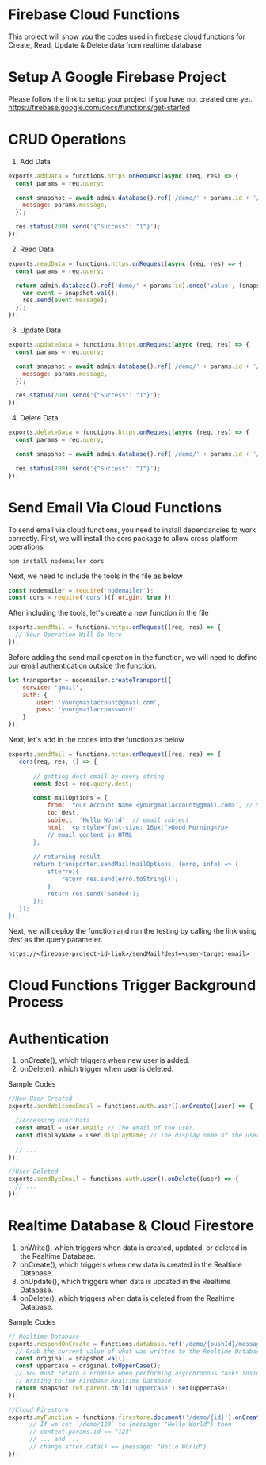 # Firebase Cloud Functions
This project will show you the codes used in firebase cloud functions for Create, Read, Update & Delete data from realtime database
<br>
# Setup A Google Firebase Project
Please follow the link to setup your project if you have not created one yet. https://firebase.google.com/docs/functions/get-started
<br>
# CRUD Operations
1. Add Data
```js
exports.addData = functions.https.onRequest(async (req, res) => {
  const params = req.query;

  const snapshot = await admin.database().ref('/demo/' + params.id + '/').set({
    message: params.message,
  });

  res.status(200).send('{"Success": "1"}');
});
```

2. Read Data
```js
exports.readData = functions.https.onRequest(async (req, res) => {
  const params = req.query;

  return admin.database().ref('demo/' + params.id).once('value', (snapshot) => {
    var event = snapshot.val();
    res.send(event.message);
  });
});
```

3. Update Data
```js
exports.updateData = functions.https.onRequest(async (req, res) => {
  const params = req.query;

  const snapshot = await admin.database().ref('/demo/' + params.id + '/').update({
    message: params.message,
  });

  res.status(200).send('{"Success": "1"}');
});
```

4. Delete Data
```js
exports.deleteData = functions.https.onRequest(async (req, res) => {
  const params = req.query;

  const snapshot = await admin.database().ref('/demo/' + params.id + '/').remove();

  res.status(200).send('{"Success": "1"}');
});
```

# Send Email Via Cloud Functions
To send email via cloud functions, you need to install dependancies to work correctly. First, we will install the cors package to allow cross platform operations
```
npm install nodemailer cors
```

Next, we need to include the tools in the file as below
```js
const nodemailer = require('nodemailer');
const cors = require('cors')({ origin: true });
```

After including the tools, let's create a new function in the file
```js
exports.sendMail = functions.https.onRequest((req, res) => {
  // Your Operation Will Go Here
});
```

Before adding the send mail operation in the function, we will need to define our email authentication outside the function.
```js
let transporter = nodemailer.createTransport({
    service: 'gmail',
    auth: {
        user: 'yourgmailaccount@gmail.com',
        pass: 'yourgmailaccpassword'
    }
});
```
 Next, let's add in the codes into the function as below
 ```js
 exports.sendMail = functions.https.onRequest((req, res) => {
    cors(req, res, () => {
      
        // getting dest email by query string
        const dest = req.query.dest;

        const mailOptions = {
            from: 'Your Account Name <yourgmailaccount@gmail.com>', // Something like: Jane Doe <janedoe@gmail.com>
            to: dest,
            subject: 'Hello World', // email subject
            html: `<p style="font-size: 16px;">Good Morning</p>
            // email content in HTML
        };
  
        // returning result
        return transporter.sendMail(mailOptions, (erro, info) => {
            if(erro){
                return res.send(erro.toString());
            }
            return res.send('Sended');
        });
    });    
});
```

Next, we will deploy the function and run the testing by calling the link using *dest* as the query parameter.
```
https://<firebase-project-id-link>/sendMail?dest=<user-target-email>
```

# Cloud Functions Trigger Background Process
# Authentication
1. onCreate(), which triggers when new user is added. <br>
2. onDelete(), which trigger when user is deleted. <br>

Sample Codes
```js
//New User Created
exports.sendWelcomeEmail = functions.auth.user().onCreate((user) => {

  //Accessing User Data
  const email = user.email; // The email of the user.
  const displayName = user.displayName; // The display name of the user.
  
  // ...
});

//User Deleted
exports.sendByeEmail = functions.auth.user().onDelete((user) => {
  // ...
});
```

# Realtime Database & Cloud Firestore
1. onWrite(), which triggers when data is created, updated, or deleted in the Realtime Database. <br>
2. onCreate(), which triggers when new data is created in the Realtime Database. <br>
3. onUpdate(), which triggers when data is updated in the Realtime Database. <br>
4. onDelete(), which triggers when data is deleted from the Realtime Database. <br>

Sample Codes
```js 
// Realtime Database
exports.respondOnCreate = functions.database.ref('/demo/{pushId}/message').onCreate((snapshot, context) => {
  // Grab the current value of what was written to the Realtime Database.
  const original = snapshot.val();
  const uppercase = original.toUpperCase();
  // You must return a Promise when performing asynchronous tasks inside a Functions such as
  // Writing to the Firebase Realtime Database.
  return snapshot.ref.parent.child('uppercase').set(uppercase);
});

//Cloud Firestore
exports.myFunction = functions.firestore.document('/demo/{id}').onCreate((change, context) => { 
      // If we set `/demo/123` to {message: "Hello World"} then
      // context.params.id == "123"
      // ... and ...
      // change.after.data() == {message: "Hello World"}
});
```


